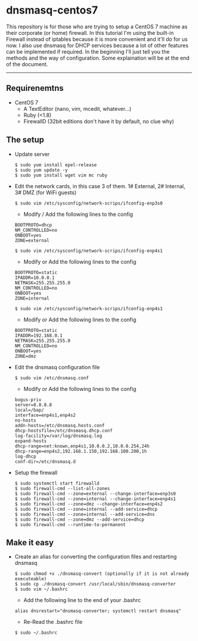 # dnsmasq-centos7

This repository is for those who are trying to setup a CentOS 7 machine as their corporate (or home) firewall.
In this tutorial I'm using the built-in Firewall instead of iptables because it is more convenient and it'll do for us now.
I also use dnsmasq for DHCP services because a lot of other features can be implemented if required.
In the beginning I'll just tell you the methods and the way of configuration. Some explaination will be at the end of the document.

---

## Requirenemtns

* CentOS 7
	* A TextEditor (nano, vim, mcedit, whatever...)
	* Ruby (<1.8)
	* FirewallD (32bit editions don't have it by default, no clue why)

## The setup

* Update server
	```
	$ sudo yum install epel-release
	$ sudo yum update -y
	$ sudo yum install wget vim mc ruby
	```

* Edit the network cards, in this case 3 of them. 1# External, 2# Internal, 3# DMZ (for WiFi guests)
	```
	$ sudo vim /etc/sysconfig/network-scrips/ifconfig-enp3s0
	```
	* Modify \/ Add the following lines to the config
	```
	BOOTPROTO=dhcp
	NM_CONTROLLED=no
	ONBOOT=yes
	ZONE=external
	```
	```
	$ sudo vim /etc/sysconfig/network-scrips/ifconfig-enp4s1
	```
	* Modify or Add the following lines to the config
	```
	BOOTPROTO=static
	IPADDR=10.0.0.1
	NETMASK=255.255.255.0
	NM_CONTROLLED=no
	ONBOOT=yes
	ZONE=internal
	
	```
	```
	$ sudo vim /etc/sysconfig/network-scrips/ifconfig-enp4s1
	```
	* Modify or Add the following lines to the config
	```
	BOOTPROTO=static
	IPADDR=192.168.0.1
	NETMASK=255.255.255.0
	NM_CONTROLLED=no
	ONBOOT=yes
	ZONE=dmz
	```

* Edit the dnsmasq configuration file
	```
	$ sudo vim /etc/dnsmasq.conf
	```
	* Modify or Add the following lines to the config
	```
	bogus-priv
	server=8.8.8.8
	local=/bap/
	interface=enp4s1,enp4s2
	no-hosts
	addn-hosts=/etc/dnsmasq.hosts.conf
	dhcp-hostsfile=/etc/dnsmasq.dhcp.conf
	log-facility=/var/log/dnsmasq.log
	expand-hosts
	dhcp-range=net:known,enp4s1,10.0.0.2,10.0.0.254,24h
	dhcp-range=enp4s2,192.168.1.150,192.168.100.200,1h
	log-dhcp
	conf-dir=/etc/dnsmasq.d
	```

* Setup the firewall
	```
	$ sudo systemctl start firewalld
	$ sudo firewall-cmd --list-all-zones
	$ sudo firewall-cmd --zone=external --change-interface=enp3s0
	$ sudo firewall-cmd --zone=internal --change-interface=enp4s1
	$ sudo firewall-cmd --zone=dmz --change-interface=enp4s2
	$ sudo firewall-cmd --zone=internal --add-service=dhcp
	$ sudo firewall-cmd --zone=internal --add-service=dns
	$ sudo firewall-cmd --zone=dmz --add-service=dhcp
	$ sudo firewall-cmd --runtime-to-permanent
	```
	
## Make it easy

* Create an alias for converting the configuration files and restarting dnsmasq
	```
	$ sudo chmod +x ./dnsmasq-convert (optionally if it is not already executeable)
	$ sudo cp ./dnsmasq-convert /usr/local/sbin/dnsmasq-converter
	$ sudo vim ~/.bashrc
	```
	* Add the following line to the end of your .bashrc
	```
	alias dnsrestart="dnsmasq-converter; systemctl restart dnsmasq"
	```
	* Re-Read the .bashrc file
	```
	$ sudo ~/.bashrc
	```
